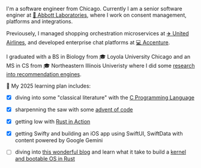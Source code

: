 I'm a software engineer from Chicago. 
Currently I am a senior software enginer at [🧬 Abbott Laboratories](https://abbott.com), where I work on consent management, platforms and integrations. 

Previousely, I managed shopping orchestration microservices at [✈️ United Airlines](https://united.com), and developed enterprise chat platforms at [💻 Accenture](https://accenture.com).

I graduated with a BS in Biology from 🎓 Loyola University Chicago and an MS in CS from 🎓 Northeastern Illinois Univeristy where I did some [research into recommendation engines](https://dl.acm.org/doi/10.1145/3603287.3656163). 


🌱 My 2025 learning plan includes:
  - [x] diving into some "classical literature" with the [C Programming Language](https://github.com/himynameisoleg/the-c-programming-language)
  - [x] sharpenning the saw with some [advent of code](https://adventofcode.com)
  - [x] getting low with [Rust in Action](https://www.rustinaction.com)
  - [x] getting Swifty and building an iOS app using  SwiftUI, SwiftData with content powered by Google Gemini 
  - [ ] diving into [this wonderful blog](https://os.phil-opp.com) and learn what it take to build a [kernel and bootable OS in Rust](https://github.com/himynameisoleg/null-pointer-os)


<!---
- 👋 Hi, I’m Oleg a software engineer from Chicago.
- 👀 I’m interested in programming languages, low level porogramming, recommendation engines, GenAI, RAG LLMs and cloud architectures.
- 🌱 In 2024 I learned:
  - [x] how to build and deploy a RAG LLM on Azure
  - [x] how to write a [Compiler and Interpreter in Go](https://github.com/himynameisoleg/monkey-language)
  - [x] the basics of the [Rust Programming Language](https://github.com/himynameisoleg/the-rust-programming-language)
    
- 🌱 In 2025 I plan to:
  - [ ] dive into some "classical literature" with the [C Programming Language](https://github.com/himynameisoleg/the-c-programming-language)
  - [ ] sharpening the saw with [Rust in Action](https://www.rustinaction.com)
  - [ ] follow along this [amazing blog](https://os.phil-opp.com) and learn what it take to build a [kernel and bootable OS in Rust](https://github.com/himynameisoleg/null-pointer-os)
--->

<!---
- 👋 Hi, I’m @himynameisoleg
- 👀 I’m interested in ...
- 🌱 I’m currently learning ...
- 💞️ I’m looking to collaborate on ...
- 📫 How to reach me ...

himynameisoleg/himynameisoleg is a ✨ special ✨ repository because its `README.md` (this file) appears on your GitHub profile.
You can click the Preview link to take a look at your changes.
--->
